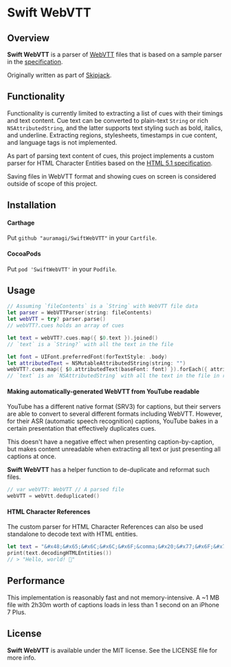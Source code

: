 # Swift WebVTT

## Overview

**Swift WebVTT** is a parser of [WebVTT](https://en.wikipedia.org/wiki/WebVTT) files that is based on a sample parser in the [specification](https://www.w3.org/TR/webvtt1/#file-parsing).

Originally written as part of [Skipjack](https://skipjack.app).


## Functionality

Functionality is currently limited to extracting a list of cues with their timings and text content. Cue text can be converted to plain-text `String` or rich `NSAttributedString`, and the latter supports text styling such as bold, italics, and underline.
Extracting regions, stylesheets, timestamps in cue content, and language tags is not implemented. 

As part of parsing text content of cues, this project implements a custom parser for HTML Character Entities based on the [HTML 5.1 specification](https://www.w3.org/TR/html51/syntax.html#consume-a-character-reference).

Saving files in WebVTT format and showing cues on screen is considered outside of scope of this project.


## Installation

#### Carthage

Put `github "auramagi/SwiftWebVTT"` in your `Cartfile`.

#### CocoaPods

Put `pod 'SwiftWebVTT'` in your `Podfile`.


## Usage

```swift
// Assuming `fileContents` is a `String` with WebVTT file data
let parser = WebVTTParser(string: fileContents)
let webVTT = try? parser.parse()
// webVTT?.cues holds an array of cues

let text = webVTT?.cues.map({ $0.text }).joined()
// `text` is a `String?` with all the text in the file

let font = UIFont.preferredFont(forTextStyle: .body)
let attributedText = NSMutableAttributedString(string: "")
webVTT?.cues.map({ $0.attributedText(baseFont: font) }).forEach({ attributedText.append($0) })
// `text` is an `NSAttributedString` with all the text in the file in rich format
```

#### Making automatically-generated WebVTT from YouTube readable

YouTube has a different native format (SRV3) for captions, but their servers are able to convert to several different formats including WebVTT. However, for their ASR (automatic speech recognition) captions, YouTube bakes in a certain presentation that effectively duplicates cues.

This doesn't have a negative effect when presenting caption-by-caption, but makes content unreadable when extracting all text or just presenting all captions at once.

**Swift WebVTT** has a helper function to de-duplicate and reformat such files.

```swift
// var webVTT: WebVTT // A parsed file
webVTT = webVtt.deduplicated()
```

#### HTML Character References

The custom parser for HTML Character References can also be used standalone to decode text with HTML entities.

```swift
let text = "&#x48;&#x65;&#x6C;&#x6C;&#x6F;&comma;&#x20;&#x77;&#x6F;&#x72;&#x6C;&#x64;&excl;&#x20;&#x1F44B;"
print(text.decodingHTMLEntities())
// > "Hello, world! 👋"
```


## Performance

This implementation is reasonably fast and not memory-intensive.
A ~1 MB file with 2h30m worth of captions loads in less than 1 second on an iPhone 7 Plus.


## License

**Swift WebVTT** is available under the MIT license. See the LICENSE file for more info.

